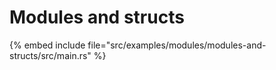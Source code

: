 # Modules and structs

{% embed include file="src/examples/modules/modules-and-structs/src/main.rs" %}

